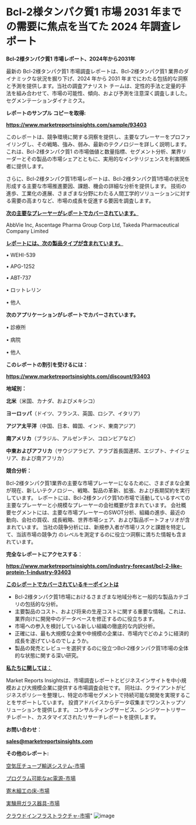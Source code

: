 # Bcl-2様タンパク質1 市場 2031 年までの需要に焦点を当てた 2024 年調査レポート

<strong>Bcl-2様タンパク質1 市場レポート、2024年から2031年</strong>

最新の Bcl-2様タンパク質1 市場調査レポートは、Bcl-2様タンパク質1 業界のダイナミックな状況を掘り下げ、2024 年から 2031 年までにわたる包括的な洞察と予測を提供します。当社の調査アナリスト チームは、定性的手法と定量的手法を組み合わせて、市場の可能性、傾向、および予測を注意深く調査しました。 セグメンテーションダイナミクス。



<strong>レポートのサンプル コピーを取得:</strong> <a href=https://www.marketreportsinsights.com/sample/93403>

<strong><u>https://www.marketreportsinsights.com/sample/93403</u></strong></a>

このレポートは、競争環境に関する洞察を提供し、主要なプレーヤーをプロファイリングし、その戦略、強み、弱み、最新のテクノロジーを詳しく説明します。 これは、Bcl-2様タンパク質1 の市場価値と数量指標、セグメント分析、業界リーダーとその製品の市場シェアとともに、実用的なインテリジェンスを利害関係者に提供します。

さらに、Bcl-2様タンパク質1市場レポートは、Bcl-2様タンパク質1市場の状況を形成する主要な市場推進要因、課題、機会の詳細な分析を提供します。 技術の進歩、工業化の進展、さまざまな分野にわたる人間工学的ソリューションに対する需要の高まりなど、市場の成長を促進する要因を調査します。



<strong><u>次の主要なプレーヤーがレポートでカバーされています。</u></strong>

AbbVie Inc, Ascentage Pharma Group Corp Ltd, Takeda Pharmaceutical Company Limited



<strong><u><b>レポートには、次の製品タイプが含まれています。</b></u></strong>

• WEHI-539

• APG-1252

• ABT-737

• ロットレリン

• 他人



<strong><b>次のアプリケーションがレポートでカバーされています。</b></strong>

• 診療所

• 病院

• 他人



<strong><b>このレポートの割引を受けるには：</b></strong><a href=https://www.marketreportsinsights.com/discount/93403>

<strong><u>https://www.marketreportsinsights.com/discount/93403</u></strong></a>



<strong>地域別：</strong>



<strong>北米</strong>（米国、カナダ、およびメキシコ）



<strong>ヨーロッパ</strong>（ドイツ、フランス、英国、ロシア、イタリア）



<strong>アジア太平洋</strong>（中国、日本、韓国、インド、東南アジア）



<strong>南アメリカ</strong>（ブラジル、アルゼンチン、コロンビアなど）



<strong>中東およびアフリカ</strong>（サウジアラビア、アラブ首長国連邦、エジプト、ナイジェリア、および南アフリカ）



<strong>競合分析：</strong>

Bcl-2様タンパク質1業界の主要な市場プレーヤーになるために、さまざまな企業が現在、新しいテクノロジー、戦略、製品の革新、拡張、および長期契約を実行しています。 レポートには、Bcl-2様タンパク質1の市場で活動しているすべての主要なプレーヤーと小規模なプレーヤーの会社概要が含まれています。 会社概要セグメントには、主要な市場プレーヤーのSWOT分析、組織の進歩、最近の動向、会社の買収、成長戦略、世界市場シェア、および製品ポートフォリオが含まれています。 当社の競争分析には、新規参入者が市場リスクと課題を特定して、当該市場の競争力 のレベルを測定するのに役立つ洞察に満ちた情報も含まれています。



<strong>完全なレポートにアクセスする</strong>：

<a href=https://www.marketreportsinsights.com/industry-forecast/bcl-2-like-protein-1-industry-93403>

<strong><u>https://www.marketreportsinsights.com/industry-forecast/bcl-2-like-protein-1-industry-93403</u></strong></a>



<strong><u><b>このレポートでカバーされているキーポイントは</b></u></strong>
<ul>
  <li>Bcl-2様タンパク質1市場におけるさまざまな地域分布と一般的な製品カテゴリの包括的な分析。</li>
  <li>主要製品のコスト、および将来の生産コストに関する重要な情報。これは、業界向けに開発中のデータベースを修正するのに役立ちます。</li>
  <li>市場への参入を検討している新しい組織の徹底的な内訳分析。</li>
  <li>正確には、最も大規模な企業や中規模の企業は、市場内でどのように経済的成長を遂げているのでしょうか。</li>
  <li>製品の発売とレビューを選択するのに役立つBcl-2様タンパク質1市場の全体的な状態に関する深い研究。</li>
</ul>


<strong><u><b>私たちに関しては：</b></u></strong>

Market Reports Insightsは、市場調査レポートとビジネスインサイトを中小規模および大規模企業に提供する市場調査会社です。 同社は、クライアントがビジネスポリシーを整理し、特定の市場セグメントで持続可能な開発を実現することをサポートしています。 投資アドバイスからデータ収集までワンストップソリューションを提供します。 コンサルティングサービス、シンジケートリサーチレポート、カスタマイズされたリサーチレポートを提供します。



<strong><b>お問い合わせ</b></strong>：

<a href=mailto:sales@marketreportsinsights.com>

<strong><u>sales@marketreportsinsights.com</u></strong></a>



<strong>その他のレポート:</strong>

<a href=https://www.linkedin.com/pulse/空気圧チューブ輸送システム-市場-2023-総利益と主要ベンダー-2030-gvbzf/>空気圧チューブ輸送システム-市場</a>

<a href=https://www.linkedin.com/pulse/プログラム可能なac電源-市場-2023-年のダイナミクスとビジネストレンド-zdb6f/>プログラム可能なac電源-市場</a>

<a href=https://www.linkedin.com/pulse/寄木細工の床-市場-2023-収益と成長ドライバー-2030-consumer-connection-collective-360-ugijf/>寄木細工の床-市場</a>

<a href=https://www.linkedin.com/pulse/実験用ガラス器具-市場-2030-年までの需要に焦点を当てた-2023-年調査レポート-pr-news-hub-sc4mc/>実験用ガラス器具-市場</a>

<a href=https://www.linkedin.com/pulse/クラウドインフラストラクチャ-市場-2023-最新の-cagr-および成長分析-qswyf/>クラウドインフラストラクチャ-市場</a>"
![image](https://github.com/gayatriri2/Market-Trends/assets/166717496/ba7403ca-585e-496b-acb9-c976cb68769d)
